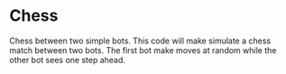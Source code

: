 # Chess
Chess between two simple bots. This code will make simulate a chess match between two bots. The first bot make moves at random while the other bot sees one step ahead.
